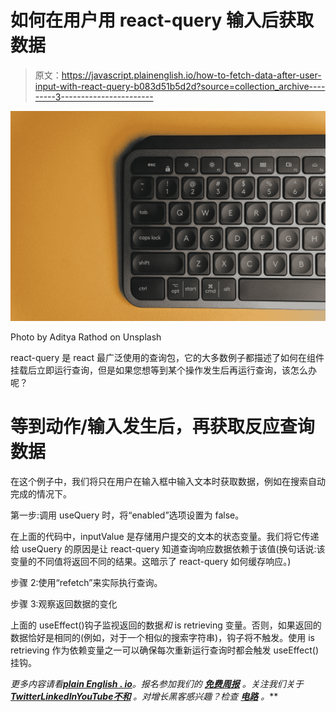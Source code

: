 # 如何在用户用 react-query 输入后获取数据

> 原文：<https://javascript.plainenglish.io/how-to-fetch-data-after-user-input-with-react-query-b083d51b5d2d?source=collection_archive---------3----------------------->

![](img/a910274cfee5f1cae9f5e5ede5d9bd83.png)

Photo by Aditya Rathod on Unsplash

react-query 是 react 最广泛使用的查询包，它的大多数例子都描述了如何在组件挂载后立即运行查询，但是如果您想等到某个操作发生后再运行查询，该怎么办呢？

# 等到动作/输入发生后，再获取反应查询数据

在这个例子中，我们将只在用户在输入框中输入文本时获取数据，例如在搜索自动完成的情况下。

第一步:调用 useQuery 时，将“enabled”选项设置为 false。

在上面的代码中，inputValue 是存储用户提交的文本的状态变量。我们将它传递给 useQuery 的原因是让 react-query 知道查询响应数据依赖于该值(换句话说:该变量的不同值将返回不同的结果。这暗示了 react-query 如何缓存响应。)

步骤 2:使用“refetch”来实际执行查询。

步骤 3:观察返回数据的变化

上面的 useEffect()钩子监视返回的数据*和* is retrieving 变量。否则，如果返回的数据恰好是相同的(例如，对于一个相似的搜索字符串)，钩子将不触发。使用 is retrieving 作为依赖变量之一可以确保每次重新运行查询时都会触发 useEffect()挂钩。

*更多内容请看*[***plain English . io***](https://plainenglish.io/)*。报名参加我们的* [***免费周报***](http://newsletter.plainenglish.io/) *。关注我们关于*[***Twitter***](https://twitter.com/inPlainEngHQ)[***LinkedIn***](https://www.linkedin.com/company/inplainenglish/)*[***YouTube***](https://www.youtube.com/channel/UCtipWUghju290NWcn8jhyAw)*[***不和***](https://discord.gg/GtDtUAvyhW) *。对增长黑客感兴趣？检查* [***电路***](https://circuit.ooo/) *。***